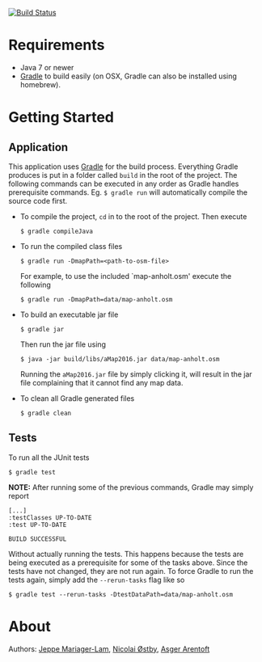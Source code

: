 [![Build Status](https://travis-ci.org/aarentoft/aMap2016.svg?branch=master)](https://travis-ci.org/aarentoft/aMap2016)

Requirements
============
- Java 7 or newer
- [Gradle](https://gradle.org/gradle-download/) to build easily (on OSX, Gradle can also be installed using homebrew).

Getting Started
=========
## Application
This application uses [Gradle](https://gradle.org/) for the build process. Everything Gradle produces is put in a folder called `build` in the root of the project. The following commands can be executed in any order as Gradle handles prerequisite commands. Eg. `$ gradle run` will automatically compile the source code first.

- To compile the project, `cd` in to the root of the project. Then execute
    ```
    $ gradle compileJava
    ```

- To run the compiled class files
    ```
    $ gradle run -DmapPath=<path-to-osm-file>
    ```
    For example, to use the included `map-anholt.osm' execute the following
    ```
    $ gradle run -DmapPath=data/map-anholt.osm
    ```

- To build an executable jar file
    ```
    $ gradle jar
    ```
    Then run the jar file using
    ```
    $ java -jar build/libs/aMap2016.jar data/map-anholt.osm
    ```
    Running the `aMap2016.jar` file by simply clicking it, will result in the jar file complaining that it cannot find any map data.

- To clean all Gradle generated files
    ```
    $ gradle clean
    ```

## Tests

To run all the JUnit tests
```
$ gradle test
```

**NOTE:** After running some of the previous commands, Gradle may simply report 
```
[...]
:testClasses UP-TO-DATE
:test UP-TO-DATE

BUILD SUCCESSFUL
```
Without actually running the tests. This happens because the tests are being executed as a prerequisite for some of the tasks above. Since the tests have not changed, they are not run again. To force Gradle to run the tests again, simply add the `--rerun-tasks` flag like so

```
$ gradle test --rerun-tasks -DtestDataPath=data/map-anholt.osm
```

About
=====

Authors:
   [Jeppe Mariager-Lam](https://github.com/JeppeMariagerLam), [Nicolai Østby](https://github.com/shooka),  [Asger Arentoft](https://github.com/aarentoft)
